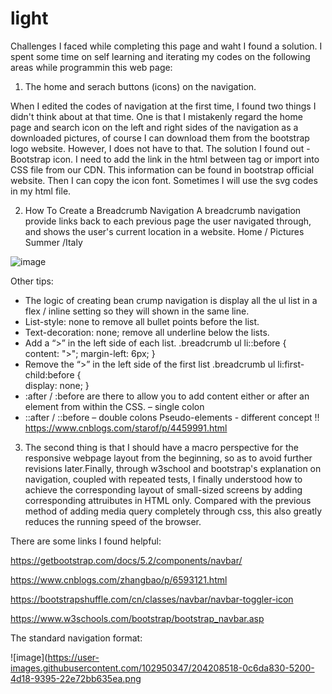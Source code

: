 # light

Challenges I faced while completing this page and waht I found a solution.
I spent some time on self learning and iterating my codes on the following areas while programmin this web page:

1. The home and serach buttons (icons) on the navigation.

When I edited the codes of navigation at the first time, I found two things I didn't think about at that time. One is that I mistakenly regard the home page and search icon on the left and right sides of the navigation as a downloaded pictures, of course I can download them from the bootstrap logo website. However, I does not have to that. 
The solution I found out - Bootstrap icon. I need to add the link in the html between <head> tag or import into CSS file from our CDN. This information can be found in bootstrap official website. Then I can copy the icon font. Sometimes I will use the svg codes in my html file.
 
<link rel="stylesheet" href="https://cdn.jsdelivr.net/npm/bootstrap@5.2.2/dist/css/bootstrap.min.css" integrity="sha384-Zenh87qX5JnK2Jl0vWa8Ck2rdkQ2Bzep5IDxbcnCeuOxjzrPF/et3URy9Bv1WTRi" crossorigin="anonymous">




2. How To Create a Breadcrumb Navigation
A breadcrumb navigation provide links back to each previous page the user navigated through, and shows the user's current location in a website.
Home / Pictures Summer /Italy

![image](https://user-images.githubusercontent.com/102950347/204208629-a7c239a7-3207-4f2c-8b1d-677ed38dc392.png)



Other tips:
-	The logic of creating bean crump navigation is display all the ul list in a flex / inline setting so they will shown in the same line. 
-	List-style: none to remove all bullet points before the list.
-	Text-decoration: none; remove all underline below the lists.
-	Add a “>” in the left side of each list.
  .breadcrumb ul li::before {    
    content: ">";
    margin-left: 6px; 
 }
-	Remove the “>” in the left side of the first list
  .breadcrumb ul li:first-child:before {    
     display: none;
}
-	:after / :before are there to allow you to add content either or after an element from within the CSS. – single colon
-	::after / ::before – double colons
Pseudo-elements - different concept !!
https://www.cnblogs.com/starof/p/4459991.html





3. The second thing is that I should have a macro perspective for the responsive webpage layout from the beginning, so as to avoid further revisions later.Finally, through w3school and bootstrap's explanation on navigation, coupled with repeated tests, I finally understood how to achieve the corresponding layout of small-sized screens by adding corresponding attruibutes in HTML only. Compared with the previous method of adding media query completely through css, this also greatly reduces the running speed of the browser.

There are some links I found helpful:

https://getbootstrap.com/docs/5.2/components/navbar/ 
 
https://www.cnblogs.com/zhangbao/p/6593121.html
 
https://bootstrapshuffle.com/cn/classes/navbar/navbar-toggler-icon
 
https://www.w3schools.com/bootstrap/bootstrap_navbar.asp 


The standard navigation format:
 
![image](https://user-images.githubusercontent.com/102950347/204208518-0c6da830-5200-4d18-9395-22e72bb635ea.png







 
